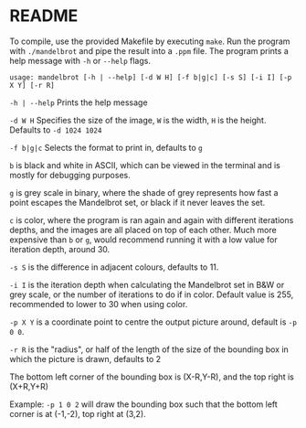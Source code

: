 README
======

To compile, use the provided Makefile by executing `make`.
Run the program with `./mandelbrot` and pipe the result into a `.ppm` file.
The program prints a help message with `-h` or `--help` flags.


<!--
A point $c$ is in the Mandelbrot set if the sequence $(z_n)$ defined by
$$
z_{n+1} = z_n^2 + c
$$
is unbounded. The entire Mandelbrot set is contained within a ball of radius 2 centred at the origin, so
it is sufficient to check if any point in the sequence ever leaves this ball. In practise only finitely many iterations
are done, and if after these iterations the point still has not left the set, we assume it never will. A greater iteration depth
results in greater accuracy, and an better approximation to the true Mandelbrot set.

We also cheat and check that
$$
\forall n, \; |z_n|^2 < 4 \text{ rather than } \forall n \; |z_n| < 2
$$
as the unnecessary square root is expensive.
-->


`usage: mandelbrot [-h | --help] [-d W H] [-f b|g|c] [-s S] [-i I] [-p X Y] [-r R]`

`-h | --help` Prints the help message

`-d W H` Specifies the size of the image, `W` is the width, `H` is the height.
Defaults to `-d 1024 1024`

`-f b|g|c` Selects the format to print in, defaults to `g` 

`b` is black and white in ASCII, which
can be viewed in the terminal and is mostly for debugging purposes. 

`g` is grey scale in binary,
where the shade of grey represents how fast a point escapes the Mandelbrot set, or black if it never
leaves the set.

`c` is color, where the program is ran again and again with different iterations depths, and the images
are all placed on top of each other. Much more expensive than `b` or `g`, would recommend running it
with a low value for iteration depth, around 30.

`-s S` is the difference in adjacent colours, defaults to 11.

`-i I` is the iteration depth when calculating the Mandelbrot set in B&W or grey scale, or the number of iterations to do
if in color. Default value is 255, recommended to lower to 30 when using color.

`-p X Y` is a coordinate point to centre the output picture around, default is `-p 0 0`.

`-r R` is the "radius", or half of the length of the size of the bounding box in which the picture is drawn, defaults to 2

The bottom left corner of the bounding box is (X-R,Y-R), and the top right is (X+R,Y+R)

Example: `-p 1 0 2` will draw the bounding box such that the bottom left corner is at (-1,-2), top right at (3,2).
	
		
		

